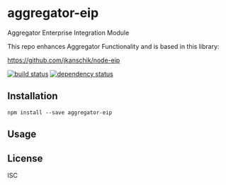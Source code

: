 # aggregator-eip

Aggregator Enterprise Integration Module

This repo enhances Aggregator Functionality and is based in this library:

https://github.com/jkanschik/node-eip

[![build status](https://secure.travis-ci.org/nikosd23/aggregator-eip.svg)](http://travis-ci.org/nikosd23/aggregator-eip)
[![dependency status](https://david-dm.org/nikosd23/aggregator-eip.svg)](https://david-dm.org/nikosd23/aggregator-eip)

## Installation

```
npm install --save aggregator-eip
```

## Usage

## License

ISC
